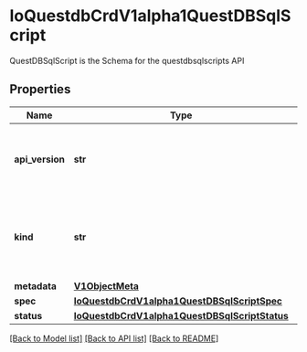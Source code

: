 # IoQuestdbCrdV1alpha1QuestDBSqlScript

QuestDBSqlScript is the Schema for the questdbsqlscripts API
## Properties
Name | Type | Description | Notes
------------ | ------------- | ------------- | -------------
**api_version** | **str** | APIVersion defines the versioned schema of this representation of an object. Servers should convert recognized schemas to the latest internal value, and may reject unrecognized values. More info: https://git.k8s.io/community/contributors/devel/sig-architecture/api-conventions.md#resources | [optional] 
**kind** | **str** | Kind is a string value representing the REST resource this object represents. Servers may infer this from the endpoint the kubernetes.client submits requests to. Cannot be updated. In CamelCase. More info: https://git.k8s.io/community/contributors/devel/sig-architecture/api-conventions.md#types-kinds | [optional] 
**metadata** | [**V1ObjectMeta**](V1ObjectMeta.md) |  | [optional] 
**spec** | [**IoQuestdbCrdV1alpha1QuestDBSqlScriptSpec**](IoQuestdbCrdV1alpha1QuestDBSqlScriptSpec.md) |  | [optional] 
**status** | [**IoQuestdbCrdV1alpha1QuestDBSqlScriptStatus**](IoQuestdbCrdV1alpha1QuestDBSqlScriptStatus.md) |  | [optional] 

[[Back to Model list]](../README.md#documentation-for-models) [[Back to API list]](../README.md#documentation-for-api-endpoints) [[Back to README]](../README.md)


